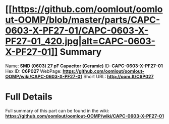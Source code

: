 
[[https://github.com/oomlout/oomlout-OOMP/blob/master/parts/CAPC-0603-X-PF27-01/CAPC-0603-X-PF27-01_420.jpg|alt=CAPC-0603-X-PF27-01]] 
Summary
=================

Name: __SMD (0603) 27 pF Capacitor (Ceramic)__
ID: __CAPC-0603-X-PF27-01__
Hex ID: __C6P027__
WebPage: __https://github.com/oomlout/oomlout-OOMP/wiki/CAPC-0603-X-PF27-01__
Short URL: __http://oom.lt/C6P027__

Full Details
==========================
Full summary of this part can be found in the wiki:   
__https://github.com/oomlout/oomlout-OOMP/wiki/CAPC-0603-X-PF27-01__   

